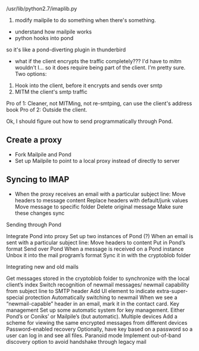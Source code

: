 /usr/lib/python2.7/imaplib.py

1. modify mailpile to do something when there's something.


- understand how mailpile works
- python hooks into pond

so it's like a pond-diverting plugin in thunderbird


- what if the client encrypts the traffic completely??? I'd have to mitm wouldn't I... so it does require being part of the client. I'm pretty sure.
Two options:
1. Hook into the client, before it encrypts and sends over smtp
2. MITM the client's smtp traffic

Pro of 1: Cleaner, not MITMing, not re-smtping, can use the client's address book
Pro of 2: Outside the client.

Ok, I should figure out how to send programmatically through Pond.

## Create a proxy

- Fork Mailpile and Pond
- Set up Mailpile to point to a local proxy instead of directly to server

## Syncing to IMAP

- When the proxy receives an email with a particular subject line:
Move headers to message content
Replace headers with default/junk values
Move message to specific folder
Delete original message
Make sure these changes sync

Sending through Pond

Integrate Pond into proxy
Set up two instances of Pond (?)
When an email is sent with a particular subject line:
Move headers to content
Put in Pond’s format
Send over Pond
When a message is received on a Pond instance
Unbox it into the mail program’s format
Sync it in with the cryptoblob folder

Integrating new and old mails

Get messages stored in the cryptoblob folder to synchronize with the local client’s index
Switch recognition of newmail messages/ newmail capability from subject line to SMTP header
Add UI element to indicate extra-super-special protection
Automatically switching to newmail
When we see a “newmail-capable” header in an email, mark it in the contact card.
Key management
Set up some automatic system for key management. Either Pond’s or Coniks’ or Mailpile’s (but automatic).
Multiple devices
Add a scheme for viewing the same encrypted messages from different devices
Password-enabled recovery
Optionally, have key based on a password so a user can log in and see all files.
Paranoid mode
Implement out-of-band discovery option to avoid handshake through legacy mail
